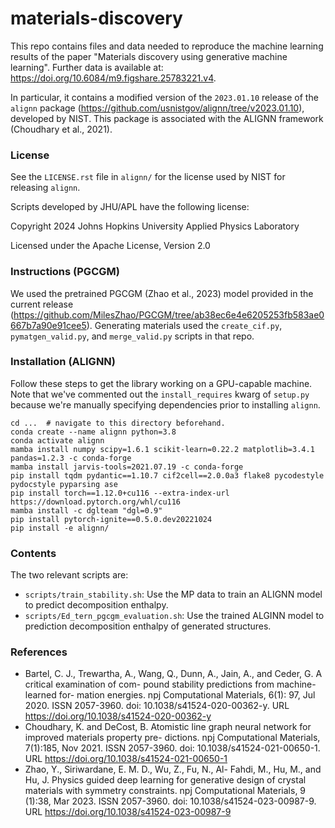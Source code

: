 # materials-discovery

This repo contains files and data needed to reproduce the machine learning results of the paper "Materials discovery using generative machine learning". Further data is available at: https://doi.org/10.6084/m9.figshare.25783221.v4.


In particular, it contains a modified version of the `2023.01.10` release of the `alignn` package (https://github.com/usnistgov/alignn/tree/v2023.01.10), developed by NIST. This package is associated with the ALIGNN framework (Choudhary et al., 2021).

### License

See the `LICENSE.rst` file in `alignn/` for the license used by NIST for releasing `alignn`. 

Scripts developed by JHU/APL have the following license:

Copyright 2024 Johns Hopkins University Applied Physics Laboratory

Licensed under the Apache License, Version 2.0

### Instructions (PGCGM)

We used the pretrained PGCGM (Zhao et al., 2023) model provided in the current release (https://github.com/MilesZhao/PGCGM/tree/ab38ec6e4e6205253fb583ae0667b7a90e91cee5). Generating materials used the `create_cif.py`, `pymatgen_valid.py`, and `merge_valid.py` scripts in that repo.

### Installation (ALIGNN)

Follow these steps to get the library working on a GPU-capable machine. Note that we've commented out
the `install_requires` kwarg of `setup.py` because we're manually specifying dependencies prior to installing
`alignn`.

```
cd ...  # navigate to this directory beforehand.
conda create --name alignn python=3.8
conda activate alignn
mamba install numpy scipy=1.6.1 scikit-learn=0.22.2 matplotlib=3.4.1 pandas=1.2.3 -c conda-forge
mamba install jarvis-tools=2021.07.19 -c conda-forge
pip install tqdm pydantic==1.10.7 cif2cell==2.0.0a3 flake8 pycodestyle pydocstyle pyparsing ase
pip install torch==1.12.0+cu116 --extra-index-url https://download.pytorch.org/whl/cu116
mamba install -c dglteam "dgl=0.9"
pip install pytorch-ignite==0.5.0.dev20221024
pip install -e alignn/
```

### Contents

The two relevant scripts are:
- `scripts/train_stability.sh`: Use the MP data to train an ALIGNN model to predict decomposition enthalpy.
- `scripts/Ed_tern_pgcgm_evaluation.sh`: Use the trained ALGINN model to prediction decomposition enthalpy of generated structures.


### References

- Bartel, C. J., Trewartha, A., Wang, Q., Dunn, A., Jain, A., and Ceder, G. A critical examination of com- pound stability predictions from machine-learned for- mation energies. npj Computational Materials, 6(1): 97, Jul 2020. ISSN 2057-3960. doi: 10.1038/s41524-020-00362-y. URL https://doi.org/10.1038/s41524-020-00362-y
- Choudhary, K. and DeCost, B. Atomistic line graph neural network for improved materials property pre- dictions. npj Computational Materials, 7(1):185, Nov 2021. ISSN 2057-3960. doi: 10.1038/s41524-021-00650-1. URL https://doi.org/10.1038/s41524-021-00650-1
- Zhao, Y., Siriwardane, E. M. D., Wu, Z., Fu, N., Al- Fahdi, M., Hu, M., and Hu, J. Physics guided deep learning for generative design of crystal materials with symmetry constraints. npj Computational Materials, 9 (1):38, Mar 2023. ISSN 2057-3960. doi: 10.1038/s41524-023-00987-9. URL https://doi.org/10.1038/s41524-023-00987-9
